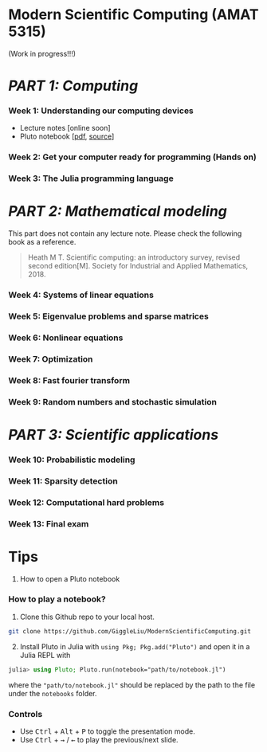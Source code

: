 # Modern Scientific Computing (AMAT 5315)

(Work in progress!!!)

# *PART 1: Computing*
### Week 1: Understanding our computing devices
* Lecture notes [online soon]
* Pluto notebook [[pdf](notebooks/1.understanding-our-computing-devices.pdf), [source](notebooks/1.understanding-our-computing-devices.jl)]

### Week 2: Get your computer ready for programming (Hands on)

### Week 3: The Julia programming language

# *PART 2: Mathematical modeling*
This part does not contain any lecture note.
Please check the following book as a reference.
> Heath M T. Scientific computing: an introductory survey, revised second edition[M]. Society for Industrial and Applied Mathematics, 2018.

### Week 4: Systems of linear equations

### Week 5: Eigenvalue problems and sparse matrices

### Week 6: Nonlinear equations

### Week 7: Optimization

### Week 8: Fast fourier transform

### Week 9: Random numbers and stochastic simulation

# *PART 3: Scientific applications*
### Week 10: Probabilistic modeling

### Week 11: Sparsity detection

### Week 12: Computational hard problems

### Week 13: Final exam

# Tips

1. How to open a Pluto notebook
### How to play a notebook?
1. Clone this Github repo to your local host.
```bash
git clone https://github.com/GiggleLiu/ModernScientificComputing.git
```
2. Install Pluto in Julia with `using Pkg; Pkg.add("Pluto")` and open it in a Julia REPL with
```julia
julia> using Pluto; Pluto.run(notebook="path/to/notebook.jl")
```

where the `"path/to/notebook.jl"` should be replaced by the path to the file under the `notebooks` folder.

### Controls

* Use <kbd>Ctrl</kbd> + <kbd>Alt</kbd> + <kbd>P</kbd> to toggle the presentation mode.
* Use <kbd>Ctrl</kbd> + <kbd>→</kbd> / <kbd>←</kbd> to play the previous/next slide.
